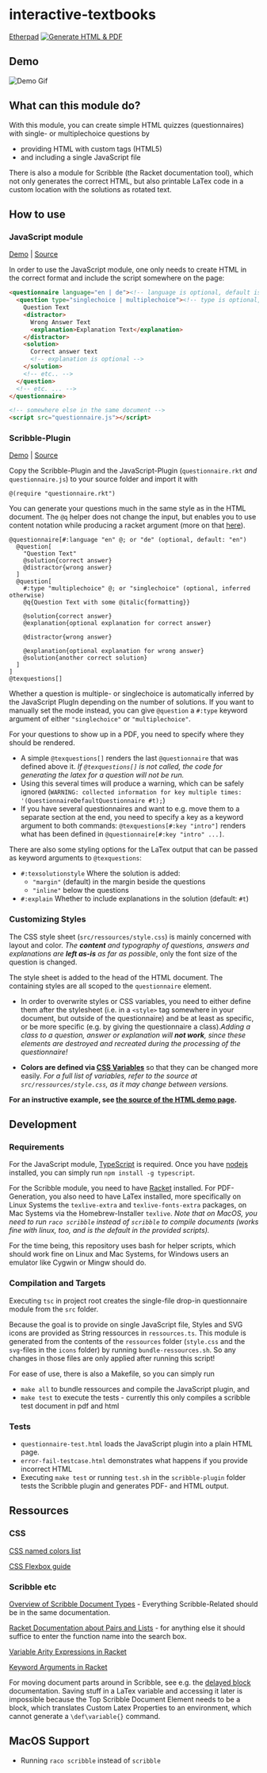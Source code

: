 # interactive-textbooks
[Etherpad](http://160.uk.to/pad/p/interactive-textbooks)
[![Generate HTML & PDF](https://github.com/se-tuebingen/interactive-textbooks/actions/workflows/publish.yml/badge.svg)](https://github.com/se-tuebingen/interactive-textbooks/actions/workflows/publish.yml)

## Demo

![Demo Gif](questionnaire-demo.gif)

## What can this module do?

With this module, you can create simple HTML quizzes (questionnaires) with single- or multiplechoice questions by
- providing HTML with custom tags (HTML5)
- and including a single JavaScript file

There is also a module for Scribble (the Racket documentation tool), which not only generates the correct HTML, but also printable LaTex code in a custom location with the solutions as rotated text.

## How to use

### JavaScript module

[Demo](https://se-tuebingen.github.io/interactive-textbooks/javascript-plugin/questionnaire-test.html) | [Source](https://github.com/se-tuebingen/interactive-textbooks/blob/master/tests/javascript-plugin/questionnaire-test.html)


In order to use the JavaScript module, one only needs to create HTML in the correct format and include the script somewhere on the page:
```html
<questionnaire language="en | de"><!-- language is optional, default is English -->
  <question type="singlechoice | multiplechoice"><!-- type is optional, will be inferred from number of solutions otherwise -->
    Question Text
    <distractor>
      Wrong Answer Text
      <explanation>Explanation Text</explanation>
    </distractor>
    <solution>
      Correct answer text
      <!-- explanation is optional -->
    </solution>
    <!-- etc.. -->
  </question>
  <!-- etc. ... -->
</questionnaire>

<!-- somewhere else in the same document -->
<script src="questionnaire.js"></script>
```

### Scribble-Plugin

[Demo](https://se-tuebingen.github.io/interactive-textbooks/scribble-plugin/output/html/test/) | [Source](https://github.com/se-tuebingen/interactive-textbooks/blob/master/tests/scribble-plugin/test.scrbl)

Copy the Scribble-Plugin and the JavaScript-Plugin (`questionnaire.rkt` *and* `questionnaire.js`) to your source folder and import it with
```scribble
@(require "questionnaire.rkt")
```

You can generate your questions much in the same style as in the HTML document. The `@q` helper does not change the input, but enables you to use content notation while producing a racket argument (more on that [here](https://docs.racket-lang.org/scribble/reader.html)).
```scribble
@questionnaire[#:language "en" @; or "de" (optional, default: "en")
  @question[
    "Question Text"
    @solution{correct answer}
    @distractor{wrong answer}
  ]
  @question[
    #:type "multiplechoice" @; or "singlechoice" (optional, inferred otherwise)
    @q{Question Text with some @italic{formatting}}

    @solution{correct answer}
    @explanation{optional explanation for correct answer}

    @distractor{wrong answer}

    @explanation{optional explanation for wrong answer}
    @solution{another correct solution}
  ]
]
@texquestions[]
```

Whether a question is multiple- or singlechoice is automatically inferred by the JavaScript PlugIn depending on the number of solutions. If you want to manually set the mode instead, you can give `@question` a `#:type` keyword argument of either `"singlechoice"` or `"multiplechoice"`.

For your questions to show up in a PDF, you need to specify where they should be rendered.
- A simple `@texquestions[]` renders the last `@questionnaire` that was defined above it. _If `@texquestions[]` is not called, the code for generating the latex for a question will not be run._
- Using this several times will produce a warning, which can be safely ignored (`WARNING: collected information for key multiple times: '(QuestionnaireDefaultQuestionnaire #t);`)
- If you have several questionnaires and want to e.g. move them to a separate section at the end, you need to specify a key as a keyword argument to both commands: `@texquestions[#:key "intro"]` renders what has been defined in `@questionnaire[#:key "intro" ...]`.

There are also some styling options for the LaTex output that can be passed as keyword arguments to `@texquestions`:
- `#:texsolutionstyle` Where the solution is added:
  - `"margin"` (default) in the margin beside the questions
  - `"inline"` below the questions
- `#:explain` Whether to include explanations in the solution (default: `#t`)

### Customizing Styles

The CSS style sheet (`src/ressources/style.css`) is mainly concerned with layout and color. _The **content** and typography of questions, answers and explanations are **left as-is** as far as possible_, only the font size of the question is changed.

The style sheet is added to the head of the HTML document. The containing styles are all scoped to the `questionnaire` element.

- In order to overwrite styles or CSS variables, you need to either define them after the stylesheet (i.e. in a `<style>` tag somewhere in your document, but outside of the questionnaire) and be at least as specific, or be more specific (e.g. by giving the questionnaire a class)._Adding a class to a question, answer or explanation will **not work**, since these elements are destroyed and recreated during the processing of the questionnaire!_

- **Colors are defined via [CSS Variables](https://www.w3schools.com/css/css3_variables.asp)** so that they can be changed more easily. _For a full list of variables, refer to the source at `src/ressources/style.css`, as it may change between versions._

**For an instructive example, see [the source of the HTML demo page](https://github.com/se-tuebingen/interactive-textbooks/blob/master/tests/javascript-plugin/questionnaire-test.html).**

## Development

### Requirements

For the JavaScript module, [TypeScript](https://www.typescriptlang.org/download) is required. Once you have [nodejs](https://nodejs.org/en/download/) installed, you can simply run `npm install -g typescript`.

For the Scribble module, you need to have [Racket](https://download.racket-lang.org/) installed. For PDF-Generation, you also need to have LaTex installed, more specifically on Linux Systems the `texlive-extra` and `texlive-fonts-extra` packages, on Mac Systems via the Homebrew-Installer `texlive`. _Note that on MacOS, you need to run `raco scribble` instead of `scribble` to compile documents (works fine with linux, too, and is the default in the provided scripts)._

For the time being, this repository uses bash for helper scripts, which should work fine on Linux and Mac Systems, for Windows users an emulator like Cygwin or Mingw should do.

### Compilation and Targets

Executing `tsc` in project root creates the single-file drop-in questionnaire module from the `src` folder.

Because the goal is to provide on single JavaScript file, Styles and SVG icons are provided as String ressources in `ressources.ts`.
This module is generated from the contents of the `ressources` folder (`style.css` and the `svg`-files in the `icons` folder) by running `bundle-ressources.sh`.
So any changes in those files are only applied after running this script!

For ease of use, there is also a Makefile, so you can simply
run
- `make all` to bundle ressources and compile the JavaScript plugin, and
- `make test` to execute the tests - currently this only compiles a scribble test document in pdf and html

### Tests

- `questionnaire-test.html` loads the JavaScript plugin into a plain HTML page.
- `error-fail-testcase.html` demonstrates what happens if you provide incorrect HTML
- Executing `make test` or running `test.sh` in the `scribble-plugin` folder tests the Scribble plugin and generates PDF- and HTML output.

## Ressources

### CSS

[CSS named colors list](https://www.quackit.com/css/color/charts/css_color_names_chart.cfm)

[CSS Flexbox guide](https://css-tricks.com/snippets/css/a-guide-to-flexbox/)

### Scribble etc

[Overview of Scribble Document Types](https://docs.racket-lang.org/scribble/core.html#%28part._parts%29) - Everything Scribble-Related should be in the same documentation.

[Racket Documentation about Pairs and Lists](https://docs.racket-lang.org/guide/pairs.html) - for anything else it should suffice to enter the function name into the search box.

[Variable Arity Expressions in Racket](https://stackoverflow.com/questions/65873698/using-variable-arity-function-on-values-expression)

[Keyword Arguments in Racket](https://riptutorial.com/racket/example/8681/keyword-arguments)

For moving document parts around in Scribble, see e.g. the
[delayed block](https://docs.racket-lang.org/scribble/core.html#%28def._%28%28lib._scribble%2Fcore..rkt%29._delayed-block%29%29) documentation. Saving stuff in a LaTex variable and accessing it later is impossible because the Top Scribble Document Element needs to be a block, which translates Custom Latex Properties to an environment, which cannot generate a `\def\variable{}` command.

## MacOS Support
- Running `raco scribble` instead of `scribble`
